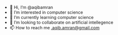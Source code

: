 - 👋 Hi, I’m @aqibamran
- 👀 I’m interested in computer science
- 🌱 I’m currently learning computer science
- 💞️ I’m looking to collaborate on artificial intellegence
- 📫 How to reach me .aqib.amran@gmail.com

<!---
aqibamran/aqibamran is a ✨ special ✨ repository because its `README.md` (this file) appears on your GitHub profile.
You can click the Preview link to take a look at your changes.
--->
